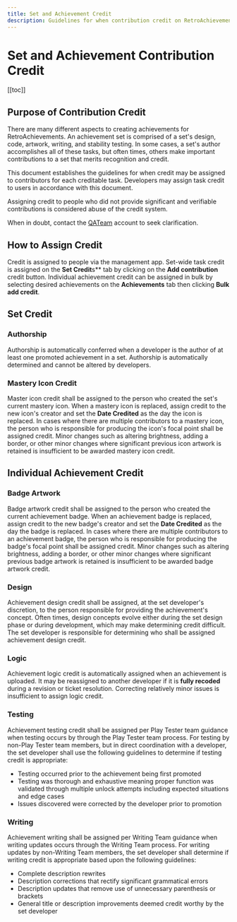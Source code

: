 ```yaml
---
title: Set and Achievement Credit
description: Guidelines for when contribution credit on RetroAchievements is appropriate for the different types of credit that can be assigned.
---
```


# Set and Achievement Contribution Credit

[[toc]]

## Purpose of Contribution Credit
There are many different aspects to creating achievements for RetroAchievements. An achievement set is comprised of a set's design, code, artwork, writing, and stability testing. In some cases, a set's author accomplishes all of these tasks, but often times, others make important contributions to a set that merits recognition and credit.

This document establishes the guidelines for when credit may be assigned to contributors for each creditable task. Developers may assign task credit to users in accordance with this document. 

Assigning credit to people who did not provide significant and verifiable contributions is considered abuse of the credit system.

When in doubt, contact the [QATeam](https://retroachievements.org/user/QATeam) account to seek clarification.

## How to Assign Credit
Credit is assigned to people via the management app. Set-wide task credit is assigned on the **Set Credit**s** tab by clicking on the **Add contribution** credit button. Individual achievement credit can be assigned in bulk by selecting desired achievements on the **Achievements** tab then clicking **Bulk add credit**.

## Set Credit
### Authorship
Authorship is automatically conferred when a developer is the author of at least one promoted achievement in a set. Authorship is automatically determined and cannot be altered by developers.

### Mastery Icon Credit
Master icon credit shall be assigned to the person who created the set's current mastery icon. When a mastery icon is replaced, assign credit to the new icon's creator and set the **Date Credited** as the day the icon is replaced. In cases where there are multiple contributors to a mastery icon, the person who is responsible for producing the icon's focal point shall be assigned credit. Minor changes such as altering brightness, adding a border, or other minor changes where significant previous icon artwork is retained is insufficient to be awarded mastery icon credit.

## Individual Achievement Credit
### Badge Artwork
Badge artwork credit shall be assigned to the person who created the current achievement badge. When an achievement badge is replaced, assign credit to the new badge's creator and set the **Date Credited** as the day the badge is replaced. In cases where there are multiple contributors to an achievement badge, the person who is responsible for producing the badge's focal point shall be assigned credit. Minor changes such as altering brightness, adding a border, or other minor changes where significant previous badge artwork is retained is insufficient to be awarded badge artwork credit.

### Design
Achievement design credit shall be assigned, at the set developer's discretion, to the person responsible for providing the achievement's concept. Often times, design concepts evolve either during the set design phase or during development, which may make determining credit difficult. The set developer is responsible for determining who shall be assigned achievement design credit.

### Logic
Achievement logic credit is automatically assigned when an achievement is uploaded. It may be reassigned to another developer if it is **fully recoded** during a revision or ticket resolution. Correcting relatively minor issues is insufficient to assign logic credit.

### Testing
Achievement testing credit shall be assigned per Play Tester team guidance when testing occurs by through the Play Tester team process. For testing by non-Play Tester team members, but in direct coordination with a developer, the set developer shall use the following guidelines to determine if testing credit is appropriate:
- Testing occurred prior to the achievement being first promoted
- Testing was thorough and exhaustive meaning proper function was validated through multiple unlock attempts including expected situations and edge cases
- Issues discovered were corrected by the developer prior to promotion

### Writing
Achievement writing shall be assigned per Writing Team guidance when writing updates occurs through the Writing Team process. For writing updates by non-Writing Team members, the set developer shall determine if writing credit is appropriate based upon the following guidelines:
- Complete description rewrites
- Description corrections that rectify significant grammatical errors
- Description updates that remove use of unnecessary parenthesis or brackets
- General title or description improvements deemed credit worthy by the set developer
